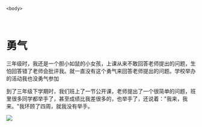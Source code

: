 <!DOCTYPE HTML>
<html>
    <head>
        <meta http-equiv="Content-Type" content="text/html; charset=utf-8">
        <title>璁よ瘑html鏍囩</title>
    </head>


    <body>
        <h1>勇气</h1>
        <p>三年级时，我还是一个胆小如鼠的小女孩，上课从来不敢回答老师提出的问题，生怕回答错了老师会批评我。就一直没有这个勇气来回答老师提出的问题。学校举办的活动我也没勇气参加</p>
        <p>到了三年级下学期时，我们班上了一节公开课，老师提出了一个很简单的问题，班里很多同学都举手了，甚至成绩比我差很多的，也举手了，还说着："我来，我来。"我环顾了四周，就我没有举手。</p>
        <img src="http://img.mukewang.com/52b4113500018cf102000200.jpg" >
    </body>


</html>
